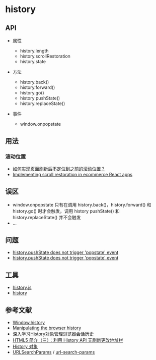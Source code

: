 history
========

## API

- 属性

    - history.length
    - history.scrollRestoration
    - history.state

- 方法

    - history.back()
    - history.forward()
    - history.go()
    - history pushState()
    - history.replaceState()

- 事件

    - window.onpopstate

## 用法

### 滚动位置

- [如何实现页面刷新后不定位到之前的滚动位置？](https://www.zhangxinxu.com/wordpress/2022/05/history-scrollrestoration/)
- [Implementing scroll restoration in ecommerce React apps](https://blog.logrocket.com/implementing-scroll-restoration-in-ecommerce-react-apps/)

## 误区

- window.onpopstate 只有在调用 history.back()，history.forward() 和 history.go() 时才会触发，调用 history pushState() 和 history.replaceState() 并不会触发
- ...

## 问题

- [history.pushState does not trigger 'popstate' event](https://stackoverflow.com/questions/10940837/history-pushstate-does-not-trigger-popstate-event)
- [history.pushState does not trigger 'popstate' event](https://stackoverflow.com/questions/10940837/history-pushstate-does-not-trigger-popstate-event/37492075)

## 工具

- [history.js](https://github.com/browserstate/history.js)
- [history](https://github.com/remix-run/history)


## 参考文献

- [Window.history](https://developer.mozilla.org/en-US/docs/Web/API/Window/history)
- [Manipulating the browser history](https://developer.mozilla.org/en-US/docs/Web/API/History_API)
- [深入学习History对象管理浏览器会话历史](http://blog.codingplayboy.com/2016/12/10/browser_history/)
- [HTML5 简介（三）：利用 History API 无刷新更改地址栏](https://www.renfei.org/blog/html5-introduction-3-history-api.html)
- [History 对象](https://javascript.ruanyifeng.com/bom/history.html)
- [URLSearchParams](https://javascript.ruanyifeng.com/bom/history.html) / [url-search-params](https://github.com/WebReflection/url-search-params)
